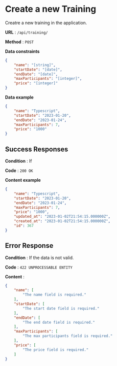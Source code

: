 # Create a new Training

Creatre a new training in the application.

**URL** : `/api/training/`

**Method** : `POST`

**Data constraints** 

```json
{
    "name": "[string]",
    "startDate": "[date]",
    "endDate": "[date]",
    "maxParticipants": "[integer]",
    "price": "[integer]"
}
```

**Data example**

```json
{
    "name": "Typescript",
    "startDate": "2023-01-20",
    "endDate": "2023-01-24",
    "maxParticipants": 7,
    "price": "1000"
}
```

## Success Responses

**Condition** : If 

**Code** : `200 OK`

**Content example**

```json
{
    "name": "Typescript",
    "startDate": "2023-01-20",
    "endDate": "2023-01-24",
    "maxParticipants": 7,
    "price": "1000",
    "updated_at": "2023-01-02T21:54:15.000000Z",
    "created_at": "2023-01-02T21:54:15.000000Z",
    "id": 367
}
```

## Error Response

**Condition** : If the data is not valid.

**Code** : `422 UNPROCESSABLE ENTITY`

**Content** :

```json
{
    "name": [
        "The name field is required."
    ],
    "startDate": [
        "The start date field is required."
    ],
    "endDate": [
        "The end date field is required."
    ],
    "maxParticipants": [
        "The max participants field is required."
    ],
    "price": [
        "The price field is required."
    ]
}
```
